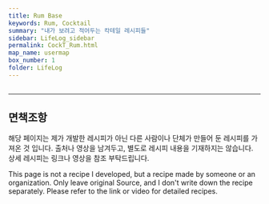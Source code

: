 ```yaml
---
title: Rum Base
keywords: Rum, Cocktail
summary: "내가 보려고 적어두는 칵테일 레시피들"
sidebar: LifeLog_sidebar
permalink: CockT_Rum.html
map_name: usermap
box_number: 1
folder: LifeLog
---
```


## 

---

## 면책조항

해당 페이지는 제가 개발한 레시피가 아닌 다른 사람이나 단체가 만들어 둔 레시피를 가져온 것 입니다. 출처나 영상을 남겨두고, 별도로 레시피 내용을 기재하지는 않습니다. 상세 레시피는 링크나 영상을 참조 부탁드립니다.  

This page is not a recipe I developed, but a recipe made by someone or an organization. Only leave original Source, and I don't write down the recipe separately. Please refer to the link or video for detailed recipes.  
